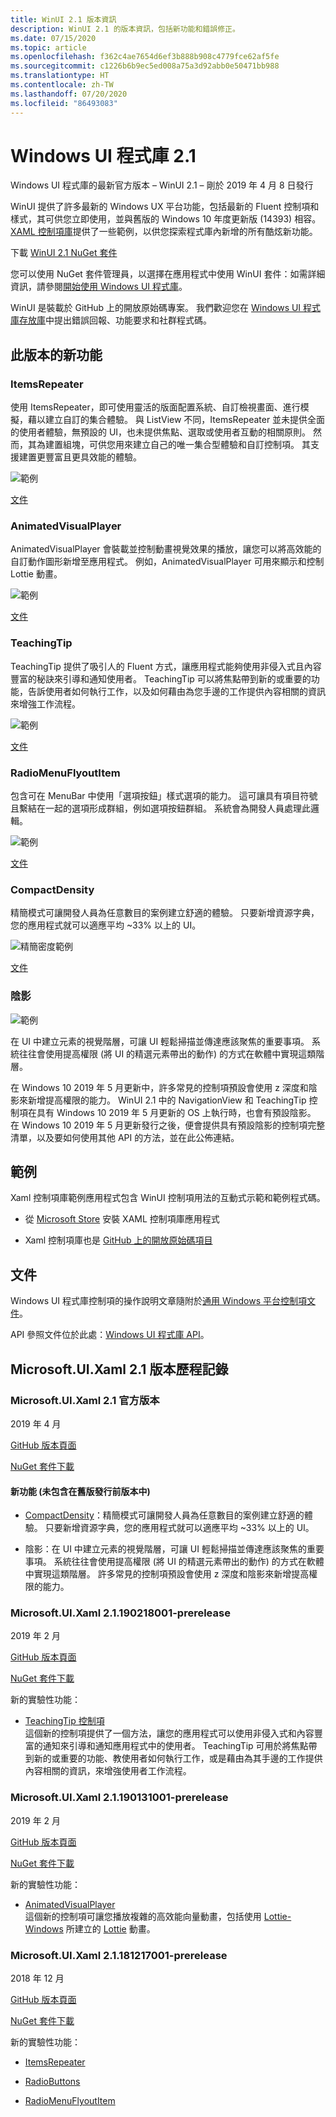 ```yaml
---
title: WinUI 2.1 版本資訊
description: WinUI 2.1 的版本資訊，包括新功能和錯誤修正。
ms.date: 07/15/2020
ms.topic: article
ms.openlocfilehash: f362c4ae7654d6ef3b888b908c4779fce62af5fe
ms.sourcegitcommit: c1226b6b9ec5ed008a75a3d92abb0e50471bb988
ms.translationtype: HT
ms.contentlocale: zh-TW
ms.lasthandoff: 07/20/2020
ms.locfileid: "86493083"
---
```

# <a name="windows-ui-library-21"></a>Windows UI 程式庫 2.1

Windows UI 程式庫的最新官方版本 – WinUI 2.1 – 剛於 2019 年 4 月 8 日發行 

WinUI 提供了許多最新的 Windows UX 平台功能，包括最新的 Fluent 控制項和樣式，其可供您立即使用，並與舊版的 Windows 10 年度更新版 (14393) 相容。 [XAML 控制項庫](https://docs.microsoft.com/windows/uwp/design/controls-and-patterns/#xaml-controls-gallery)提供了一些範例，以供您探索程式庫內新增的所有酷炫新功能。

下載 [WinUI 2.1 NuGet 套件](https://www.nuget.org/packages/Microsoft.UI.Xaml/2.1.190405004)

您可以使用 NuGet 套件管理員，以選擇在應用程式中使用 WinUI 套件：如需詳細資訊，請參閱[開始使用 Windows UI 程式庫](https://docs.microsoft.com/uwp/toolkits/winui/getting-started)。

WinUI 是裝載於 GitHub 上的開放原始碼專案。 我們歡迎您在 [Windows UI 程式庫存放庫](https://aka.ms/winui)中提出錯誤回報、功能要求和社群程式碼。

## <a name="whats-new-in-this-release"></a>此版本的新功能

### <a name="itemsrepeater"></a>ItemsRepeater

使用 ItemsRepeater，即可使用靈活的版面配置系統、自訂檢視畫面、進行模擬，藉以建立自訂的集合體驗。
與 ListView 不同，ItemsRepeater 並未提供全面的使用者體驗，無預設的 UI，也未提供焦點、選取或使用者互動的相關原則。 然而，其為建置組塊，可供您用來建立自己的唯一集合型體驗和自訂控制項。 其支援建置更豐富且更具效能的體驗。

![範例](../images/ItemsRepeater%20-%20MSN%20News.gif)

[文件](https://docs.microsoft.com/windows/uwp/design/controls-and-patterns/items-repeater)

### <a name="animatedvisualplayer"></a>AnimatedVisualPlayer

AnimatedVisualPlayer 會裝載並控制動畫視覺效果的播放，讓您可以將高效能的自訂動作圖形新增至應用程式。 例如，AnimatedVisualPlayer 可用來顯示和控制 Lottie 動畫。

![範例](../images/AnimatedVisualPlayerUpdated.gif)

[文件](https://docs.microsoft.com/windows/communitytoolkit/animations/lottie)

### <a name="teachingtip"></a>TeachingTip

TeachingTip 提供了吸引人的 Fluent 方式，讓應用程式能夠使用非侵入式且內容豐富的秘訣來引導和通知使用者。 TeachingTip 可以將焦點帶到新的或重要的功能，告訴使用者如何執行工作，以及如何藉由為您手邊的工作提供內容相關的資訊來增強工作流程。

![範例](../images/TeachingTipUpdated.gif)

[文件](https://docs.microsoft.com/windows/uwp/design/controls-and-patterns/dialogs-and-flyouts/teaching-tip)

### <a name="radiomenuflyoutitem"></a>RadioMenuFlyoutItem

包含可在 MenuBar 中使用「選項按鈕」樣式選項的能力。 這可讓具有項目符號且繫結在一起的選項形成群組，例如選項按鈕群組。 系統會為開發人員處理此邏輯。

![範例](../images/RadioMenuFlyoutItem1.png)

[文件](https://docs.microsoft.com/windows/uwp/design/controls-and-patterns/menus#create-a-menu-flyout-or-a-context-menu)

### <a name="compactdensity"></a>CompactDensity

精簡模式可讓開發人員為任意數目的案例建立舒適的體驗。 只要新增資源字典，您的應用程式就可以適應平均 ~33% 以上的 UI。

![精簡密度範例](../images/CompactDensityUpdated.png)

[文件](https://docs.microsoft.com/windows/uwp/design/style/spacing )

### <a name="shadows"></a>陰影

![範例](../images/shadow.gif)

在 UI 中建立元素的視覺階層，可讓 UI 輕鬆掃描並傳達應該聚焦的重要事項。 系統往往會使用提高權限 (將 UI 的精選元素帶出的動作) 的方式在軟體中實現這類階層。 

在 Windows 10 2019 年 5 月更新中，許多常見的控制項預設會使用 z 深度和陰影來新增提高權限的能力。 WinUI 2.1 中的 NavigationView 和 TeachingTip 控制項在具有 Windows 10 2019 年 5 月更新的 OS 上執行時，也會有預設陰影。 在 Windows 10 2019 年 5 月更新發行之後，便會提供具有預設陰影的控制項完整清單，以及要如何使用其他 API 的方法，並在此公佈連結。

## <a name="examples"></a>範例

Xaml 控制項庫範例應用程式包含 WinUI 控制項用法的互動式示範和範例程式碼。

* 從 [Microsoft Store](
https://www.microsoft.com/p/xaml-controls-gallery/9msvh128x2zt) 安裝 XAML 控制項庫應用程式

* Xaml 控制項庫也是 [GitHub 上的開放原始碼項目](
https://github.com/Microsoft/Xaml-Controls-Gallery)

## <a name="documentation"></a>文件

Windows UI 程式庫控制項的操作說明文章隨附於[通用 Windows 平台控制項文件](/windows/uwp/design/controls-and-patterns/)。

API 參照文件位於此處：[Windows UI 程式庫 API](/uwp/api/overview/winui/)。

## <a name="microsoftuixaml-21-version-history"></a>Microsoft.UI.Xaml 2.1 版本歷程記錄

### <a name="microsoftuixaml-21-official-release"></a>Microsoft.UI.Xaml 2.1 官方版本

2019 年 4 月

[GitHub 版本頁面](https://github.com/Microsoft/microsoft-ui-xaml/releases)

[NuGet 套件下載](https://www.nuget.org/packages/Microsoft.UI.Xaml/2.1.190405004)

#### <a name="new-feature-not-included-in-earlier-pre-releases"></a>新功能 (未包含在舊版發行前版本中)

* [CompactDensity](https://docs.microsoft.com/windows/uwp/design/style/spacing)：精簡模式可讓開發人員為任意數目的案例建立舒適的體驗。 只要新增資源字典，您的應用程式就可以適應平均 ~33% 以上的 UI。

* 陰影：在 UI 中建立元素的視覺階層，可讓 UI 輕鬆掃描並傳達應該聚焦的重要事項。 系統往往會使用提高權限 (將 UI 的精選元素帶出的動作) 的方式在軟體中實現這類階層。 許多常見的控制項預設會使用 z 深度和陰影來新增提高權限的能力。  

### <a name="microsoftuixaml-21190218001-prerelease"></a>Microsoft.UI.Xaml 2.1.190218001-prerelease

2019 年 2 月

[GitHub 版本頁面](https://github.com/Microsoft/microsoft-ui-xaml/releases/tag/v2.1.190219001-prerelease)

[NuGet 套件下載](https://www.nuget.org/packages/Microsoft.UI.Xaml/2.1.190218001-prerelease)

新的實驗性功能：

* [TeachingTip 控制項](https://github.com/Microsoft/microsoft-ui-xaml/issues/21)  
  這個新的控制項提供了一個方法，讓您的應用程式可以使用非侵入式和內容豐富的通知來引導和通知應用程式中的使用者。 TeachingTip 可用於將焦點帶到新的或重要的功能、教使用者如何執行工作，或是藉由為其手邊的工作提供內容相關的資訊，來增強使用者工作流程。

### <a name="microsoftuixaml-21190131001-prerelease"></a>Microsoft.UI.Xaml 2.1.190131001-prerelease

2019 年 2 月

[GitHub 版本頁面](https://github.com/Microsoft/microsoft-ui-xaml/releases/tag/v2.1.190131001-prerelease)

[NuGet 套件下載](https://www.nuget.org/packages/Microsoft.UI.Xaml/2.1.190131001-prerelease)

新的實驗性功能：

* [AnimatedVisualPlayer](https://docs.microsoft.com/uwp/api/microsoft.ui.xaml.controls.animatedvisualplayer)  
  這個新的控制項可讓您播放複雜的高效能向量動畫，包括使用 [Lottie-Windows](https://docs.microsoft.com/windows/communitytoolkit/animations/lottie) 所建立的 [Lottie](https://github.com/airbnb/lottie) 動畫。

### <a name="microsoftuixaml-21181217001-prerelease"></a>Microsoft.UI.Xaml 2.1.181217001-prerelease

2018 年 12 月

[GitHub 版本頁面](https://github.com/Microsoft/microsoft-ui-xaml/releases/tag/v2.1.181217001-prerelease)

[NuGet 套件下載](https://www.nuget.org/packages/Microsoft.UI.Xaml/2.1.181217001-prerelease)

新的實驗性功能：

* [ItemsRepeater](https://docs.microsoft.com/uwp/api/microsoft.ui.xaml.controls.itemsrepeater)

* [RadioButtons](https://docs.microsoft.com/uwp/api/microsoft.ui.xaml.controls.radiobuttons)

* [RadioMenuFlyoutItem](https://docs.microsoft.com/uwp/api/microsoft.ui.xaml.controls.radiomenuflyoutitem)

